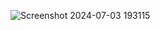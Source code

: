 ![Screenshot 2024-07-03 193115](https://github.com/doondi05/Shoes_App/assets/161751610/908d6d47-420d-4f90-8fb8-c6dabcdc020f)
